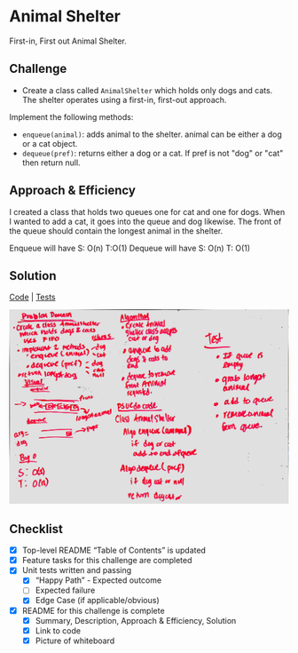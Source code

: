 # Animal Shelter

First-in, First out Animal Shelter.

## Challenge

- Create a class called `AnimalShelter` which holds only dogs and cats. The shelter operates using a first-in, 
first-out approach.

Implement the following methods:
- `enqueue(animal)`: adds animal to the shelter. animal can be either a dog or a cat object.
- `dequeue(pref)`: returns either a dog or a cat. If pref is not "dog" or "cat" then return null.


## Approach & Efficiency

I created a class that holds two queues one for cat and one for dogs. When I wanted to add a cat, it goes into the 
queue and dog likewise. The front of the queue should contain the longest animal in the shelter.

Enqueue will have S: O(n) T:O(1)
Dequeue will have S: O(n) T: O(1)

## Solution

[Code](../src/main/java/fifoAnimalShelter/AnimalShelter.java) | [Tests](../src/test/java/fifoAnimalShelter/AnimalShelter.java)

![White Board to FIFO Animal Shelter problem](../assets/fifoAnimalShelter.jpg)


## Checklist
- [x] Top-level README “Table of Contents” is updated
- [x] Feature tasks for this challenge are completed
- [x] Unit tests written and passing
    - [x] “Happy Path” - Expected outcome
    - [ ] Expected failure
    - [x] Edge Case (if applicable/obvious)
- [x] README for this challenge is complete
    - [x] Summary, Description, Approach & Efficiency, Solution
    - [x] Link to code
    - [x] Picture of whiteboard